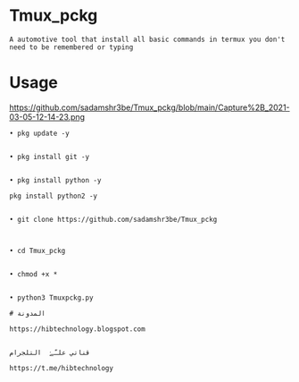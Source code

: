 # Tmux_pckg
```A automotive tool that install all basic commands in termux you don't need to be remembered or typing```


# Usage

https://github.com/sadamshr3be/Tmux_pckg/blob/main/Capture%2B_2021-03-05-12-14-23.png

```
• pkg update -y


• pkg install git -y


• pkg install python -y 

pkg install python2 -y


• git clone https://github.com/sadamshr3be/Tmux_pckg



• cd Tmux_pckg


• chmod +x *


• python3 Tmuxpckg.py

# المدونة

https://hibtechnology.blogspot.com


قناتي علـّۓ  التلجرام

https://t.me/hibtechnology
